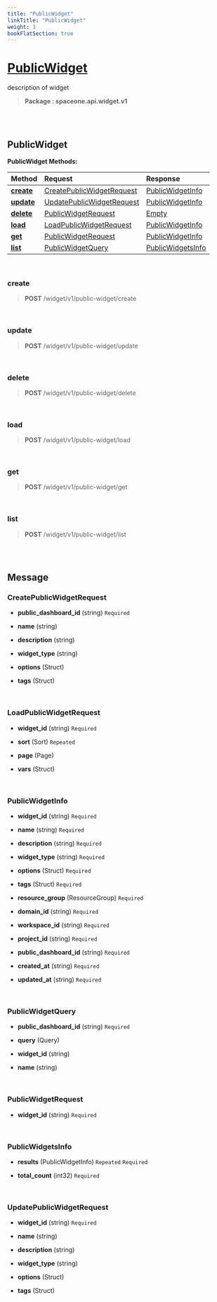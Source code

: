 ```yaml
---
title: "PublicWidget"
linkTitle: "PublicWidget"
weight: 3
bookFlatSection: true
---
```

# [PublicWidget](#PublicWidget)
description of widget


>  **Package : spaceone.api.widget.v1**

<br>
<br>

## PublicWidget





**PublicWidget Methods:**


| Method | Request | Response |
| :----- | :-------- | :-------- |
| [**create**](./PublicWidget#create) | [CreatePublicWidgetRequest](PublicWidget#createpublicwidgetrequest) | [PublicWidgetInfo](PublicWidget#publicwidgetinfo) |
| [**update**](./PublicWidget#update) | [UpdatePublicWidgetRequest](PublicWidget#updatepublicwidgetrequest) | [PublicWidgetInfo](PublicWidget#publicwidgetinfo) |
| [**delete**](./PublicWidget#delete) | [PublicWidgetRequest](PublicWidget#publicwidgetrequest) | [Empty](PublicWidget#empty) |
| [**load**](./PublicWidget#load) | [LoadPublicWidgetRequest](PublicWidget#loadpublicwidgetrequest) | [PublicWidgetInfo](PublicWidget#publicwidgetinfo) |
| [**get**](./PublicWidget#get) | [PublicWidgetRequest](PublicWidget#publicwidgetrequest) | [PublicWidgetInfo](PublicWidget#publicwidgetinfo) |
| [**list**](./PublicWidget#list) | [PublicWidgetQuery](PublicWidget#publicwidgetquery) | [PublicWidgetsInfo](PublicWidget#publicwidgetsinfo) |



    
<br>

### create





> **POST** /widget/v1/public-widget/create
>






    
<br>

### update





> **POST** /widget/v1/public-widget/update
>






    
<br>

### delete





> **POST** /widget/v1/public-widget/delete
>






    
<br>

### load





> **POST** /widget/v1/public-widget/load
>






    
<br>

### get





> **POST** /widget/v1/public-widget/get
>






    
<br>

### list





> **POST** /widget/v1/public-widget/list
>






    


<br>
<br>

## Message



### CreatePublicWidgetRequest
* **public_dashboard_id** (string)   `Required` 

    
* **name** (string)  

    
* **description** (string)  

    
* **widget_type** (string)  

    
* **options** (Struct)  

    
* **tags** (Struct)  

    <br>

### LoadPublicWidgetRequest
* **widget_id** (string)   `Required` 

    
* **sort** (Sort)  `Repeated`   

    
* **page** (Page)  

    
* **vars** (Struct)  

    <br>

### PublicWidgetInfo
* **widget_id** (string)   `Required` 

    
* **name** (string)   `Required` 

    
* **description** (string)   `Required` 

    
* **widget_type** (string)   `Required` 

    
* **options** (Struct)   `Required` 

    
* **tags** (Struct)   `Required` 

    
* **resource_group** (ResourceGroup)   `Required` 

    
* **domain_id** (string)   `Required` 

    
* **workspace_id** (string)   `Required` 

    
* **project_id** (string)   `Required` 

    
* **public_dashboard_id** (string)   `Required` 

    
* **created_at** (string)   `Required` 

    
* **updated_at** (string)   `Required` 

    <br>

### PublicWidgetQuery
* **public_dashboard_id** (string)   `Required` 

    
* **query** (Query)  

    
* **widget_id** (string)  

    
* **name** (string)  

    <br>

### PublicWidgetRequest
* **widget_id** (string)   `Required` 

    <br>

### PublicWidgetsInfo
* **results** (PublicWidgetInfo)  `Repeated`    `Required` 

    
* **total_count** (int32)   `Required` 

    <br>

### UpdatePublicWidgetRequest
* **widget_id** (string)   `Required` 

    
* **name** (string)  

    
* **description** (string)  

    
* **widget_type** (string)  

    
* **options** (Struct)  

    
* **tags** (Struct)  

    <br>
